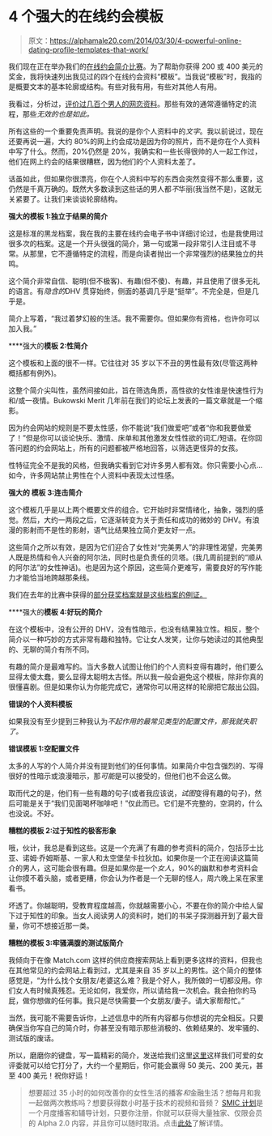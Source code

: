 # 4 个强大的在线约会模板

> 原文：<https://alphamale20.com/2014/03/30/4-powerful-online-dating-profile-templates-that-work/>

我们现在正在举办我们的[在线约会简介比赛](https://blackdragonblog.com/ "Announcing The 2014 Online Dating Profile Contest")。为了帮助你获得 200 或 400 美元的奖金，我将快速列出我见过的四个在线约会资料“模板”。当我说“模板”时，我指的是概要文本的基本轮廓或结构。有些对我有用，有些对其他人有用。

我看过，分析过，[评价过几百个男人的网恋资料](http://www.consultwithbd.com)。那些有效的通常遵循特定的流程，那些*无效的也是如此。*

所有这些的一个重要免责声明。我说的是你个人资料中的*文字*。我以前说过，现在还要再说一遍，大约 80%的网上约会成功是因为你的照片，而不是你在个人资料中写了什么。然而，20%仍然是 20%，我确实和一些长得很帅的人一起工作过，他们在网上约会的结果很糟糕，因为他们的个人资料太差了。

话虽如此，但如果你很漂亮，你在个人资料中写的东西会突然变得不那么重要，这仍然是千真万确的。既然大多数读到这些话的男人都*不*华丽(我当然不是)，这就无关紧要了。让我们来谈谈轮廓结构。

**强大的模板 1:独立于结果的简介**

这是标准的黑龙档案，我在我的主要在线约会电子书中详细讨论过，也是我使用过很多次的档案。这是一个开头很强的简介，第一句或第一段非常引人注目或不寻常。从那里，它不遵循特定的流程，而是向读者抛出一个非常强烈的结果独立的共鸣。

这个简介非常自信、聪明(但不极客)、有趣(但不傻)、有趣，并且使用了很多无礼的语言。有*隐含的*DHV 贯穿始终，侧面的基调几乎是“挺举”。不完全是，但是几乎是。

简介上写着，“我过着梦幻般的生活。我不需要你。但如果你有资格，也许你可以加入我。”

****强大的**模板 2:性简介**

这个模板和上面的很不一样。它往往对 35 岁以下不丑的男性最有效(尽管这两种概括都有例外)。

这整个简介尖叫性，虽然间接如此，旨在筛选角质，高性欲的女性谁是快速性行为和/或一夜情。Bukowski Merit 几年前在我们的论坛上发表的一篇文章就是一个缩影。

因为约会网站的规则是不要太性感，你不能说“我们做爱吧”或者“你和我要做爱了！”但是你可以谈论快乐、激情、床单和其他激发女性性欲的词汇/短语。在你回答问题的约会网站上，所有的问题都被严格地回答，以筛选更怪异的女孩。

性特征完全不是我的风格，但我确实看到它对许多男人都有效。你只需要小心点...如今，许多网站禁止男性在个人资料中表现太过性感。

******强大的**** 模板 3:连击简介**

这个模板几乎是以上两个概要文件的组合。它开始时非常情绪化，抽象，强烈的感觉。然后，大约一两段之后，它逐渐转变为关于责任和成功的微妙的 DHV。有浪漫的影射而不是性的影射，语气比结果独立简介更友好一点。

这些简介之所以有效，是因为它们迎合了女性对“完美男人”的非理性渴望，完美男人既是热情和令人兴奋的阿尔法，同时也是负责任的贝塔。(我几周前提到的“顺从的阿尔法”的女性神话)。也是因为这个原因，这些简介更难写，需要良好的写作能力才能恰当地跨越那条线。

我们在去年的比赛中获得的[部分获奖档案就是这些档案的例证。](https://blackdragonblog.com/2013/02/18/online-dating-contest-the-winning-profiles-and-other-results/ "Online Dating Contest – The Winning Profiles and Other Results")

****强大的**模板 4:好玩的简介**

在这个模板中，没有公开的 DHV，没有性暗示，也没有结果独立性。相反，整个简介以一种巧妙的方式非常有趣和独特。它让女人发笑，让你与她读过的其他典型的、无聊的简介有所不同。

有趣的简介是最难写的。当大多数人试图让他们的个人资料变得有趣时，他们要么显得太傻太蠢，要么显得太聪明太古怪。所以我一般会避免这个模板，除非你真的很懂喜剧。但是如果你认为你能完成它，通常你可以用这样的轮廓把它敲出公园。

**错误的个人资料模板**

如果我没有至少提到三种我认为*不起作用的最常见类型的配置文件，那我就失职了。*

**错误模板 1:空配置文件**

太多的人写的个人简介并没有提到他们的任何事情。如果简介中包含强烈的、写得很好的性暗示或浪漫暗示，那*可能*是可以接受的，但他们也不会这么做。

取而代之的是，他们有一些有趣的句子(或者我应该说，*试图*变得有趣的句子)，然后可能是关于“我们见面喝杯咖啡吧！”仅此而已。它们是不完整的，空洞的，什么也没说。不好。

**糟糕的模板 2:过于知性的极客形象**

哦，伙计，我总是看到这些。这是一个充满了有趣的参考资料的简介，包括莎士比亚、诺姆·乔姆斯基、一家人和太空堡垒卡拉狄加。如果你是一个正在阅读这篇简介的男人，这可能会很有趣。但是如果你是一个*女人*，90%的幽默和参考资料会让你摸不着头脑，或者更糟，你会认为作者是一个无聊的怪人，周六晚上呆在家里看书。

坏透了。你越聪明，受教育程度越高，你就越需要小心，不要在你的简介中给人留下过于知性的印象。当女人阅读男人的资料时，她们的书呆子探测器开到了最大音量，你可不想接近那一类。

**糟糕的模板 3:牢骚满腹的测试版简介**

我倾向于在像 Match.com 这样的供应商搜索网站上看到更多这样的资料，但我也在其他常见的约会网站上看到过，尤其是来自 35 岁以上的男性。这个简介的整体感觉是，“为什么找个女朋友/老婆这么难？我是个好人，我所做的一切都没用。你们女人有时候真残忍。无论如何，我爱你，所以请给我一次机会。我会拍你的马屁，做你想做的任何事。我只是尽快需要一个女朋友/妻子。请大家帮帮忙。”

当然，我可能不需要告诉你，上述信息中的所有内容都与你想说的完全相反。只要确保当你写自己的简介时，你甚至没有暗示那些消极的、依赖结果的、发牢骚的、测试版的废话。

所以，磨磨你的键盘，写一篇精彩的简介，发送给我们这里[这里](https://blackdragonblog.com/ "Announcing The 2014 Online Dating Profile Contest")这样我们可爱的女评委就可以给它打分了，大约一个星期后，你可能会赢得 50 美元、200 美元，甚至 400 美元！祝你好运！

> 想要超过 35 小时的如何改善你的女性生活的播客*和*金融生活？想每月和我一起做两次教练吗？想要获得数小时基于技术的视频和音频？ [SMIC 计划](https://alphamale20.kartra.com/page/vIL17)是一个月度播客和辅导计划，只要你注册，你就可以获得大量独家、仅限会员的 Alpha 2.0 内容，并且你可以随时取消。点击[此处](https://alphamale20.kartra.com/page/vIL17)了解详情。
> 
> 